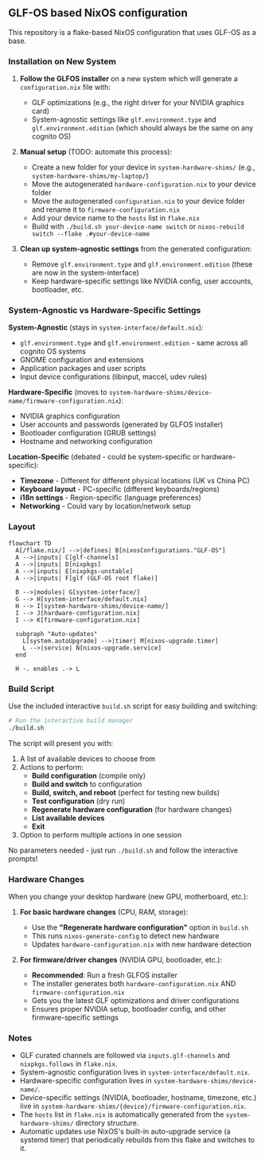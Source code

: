 ## GLF-OS based NixOS configuration

This repository is a flake-based NixOS configuration that uses GLF-OS as a base.

### Installation on New System

1. **Follow the GLFOS installer** on a new system which will generate a `configuration.nix` file with:
   - GLF optimizations (e.g., the right driver for your NVIDIA graphics card)
   - System-agnostic settings like `glf.environment.type` and `glf.environment.edition` (which should always be the same on any cognito OS)

2. **Manual setup** (TODO: automate this process):
   - Create a new folder for your device in `system-hardware-shims/` (e.g., `system-hardware-shims/my-laptop/`)
   - Move the autogenerated `hardware-configuration.nix` to your device folder
   - Move the autogenerated `configuration.nix` to your device folder and rename it to `firmware-configuration.nix`
   - Add your device name to the `hosts` list in `flake.nix`
   - Build with `./build.sh your-device-name switch` or `nixos-rebuild switch --flake .#your-device-name`

3. **Clean up system-agnostic settings** from the generated configuration:
   - Remove `glf.environment.type` and `glf.environment.edition` (these are now in the system-interface)
   - Keep hardware-specific settings like NVIDIA config, user accounts, bootloader, etc.

### System-Agnostic vs Hardware-Specific Settings

**System-Agnostic** (stays in `system-interface/default.nix`):
- `glf.environment.type` and `glf.environment.edition` - same across all cognito OS systems
- GNOME configuration and extensions
- Application packages and user scripts
- Input device configurations (libinput, maccel, udev rules)

**Hardware-Specific** (moves to `system-hardware-shims/device-name/firmware-configuration.nix`):
- NVIDIA graphics configuration
- User accounts and passwords (generated by GLFOS installer)
- Bootloader configuration (GRUB settings)
- Hostname and networking configuration

**Location-Specific** (debated - could be system-specific or hardware-specific):
- **Timezone** - Different for different physical locations (UK vs China PC)
- **Keyboard layout** - PC-specific (different keyboards/regions)
- **i18n settings** - Region-specific (language preferences)
- **Networking** - Could vary by location/network setup

### Layout

```mermaid
flowchart TD
  A[/flake.nix/] -->|defines| B[nixosConfigurations."GLF-OS"]
  A -->|inputs| C[glf-channels]
  A -->|inputs| D[nixpkgs]
  A -->|inputs| E[nixpkgs-unstable]
  A -->|inputs| F[glf (GLF-OS root flake)]

  B -->|modules| G[system-interface/]
  G --> H[system-interface/default.nix]
  H --> I[system-hardware-shims/device-name/]
  I --> J[hardware-configuration.nix]
  I --> K[firmware-configuration.nix]

  subgraph "Auto-updates"
    L[system.autoUpgrade] -->|timer| M[nixos-upgrade.timer]
    L -->|service| N[nixos-upgrade.service]
  end

  H -. enables .-> L
```

### Build Script

Use the included interactive `build.sh` script for easy building and switching:

```bash
# Run the interactive build manager
./build.sh
```

The script will present you with:
1. A list of available devices to choose from
2. Actions to perform:
   - **Build configuration** (compile only)
   - **Build and switch** to configuration
   - **Build, switch, and reboot** (perfect for testing new builds)
   - **Test configuration** (dry run)
   - **Regenerate hardware configuration** (for hardware changes)
   - **List available devices**
   - **Exit**
3. Option to perform multiple actions in one session

No parameters needed - just run `./build.sh` and follow the interactive prompts!

### Hardware Changes

When you change your desktop hardware (new GPU, motherboard, etc.):

1. **For basic hardware changes** (CPU, RAM, storage):
   - Use the **"Regenerate hardware configuration"** option in `build.sh`
   - This runs `nixos-generate-config` to detect new hardware
   - Updates `hardware-configuration.nix` with new hardware detection

2. **For firmware/driver changes** (NVIDIA GPU, bootloader, etc.):
   - **Recommended**: Run a fresh GLFOS installer
   - The installer generates both `hardware-configuration.nix` AND `firmware-configuration.nix`
   - Gets you the latest GLF optimizations and driver configurations
   - Ensures proper NVIDIA setup, bootloader config, and other firmware-specific settings

### Notes

- GLF curated channels are followed via `inputs.glf-channels` and `nixpkgs.follows` in `flake.nix`.
- System-agnostic configuration lives in `system-interface/default.nix`.
- Hardware-specific configuration lives in `system-hardware-shims/device-name/`.
- Device-specific settings (NVIDIA, bootloader, hostname, timezone, etc.) live in `system-hardware-shims/{device}/firmware-configuration.nix`.
- The `hosts` list in `flake.nix` is automatically generated from the `system-hardware-shims/` directory structure.
- Automatic updates use NixOS's built-in auto-upgrade service (a systemd timer) that periodically rebuilds from this flake and switches to it.


